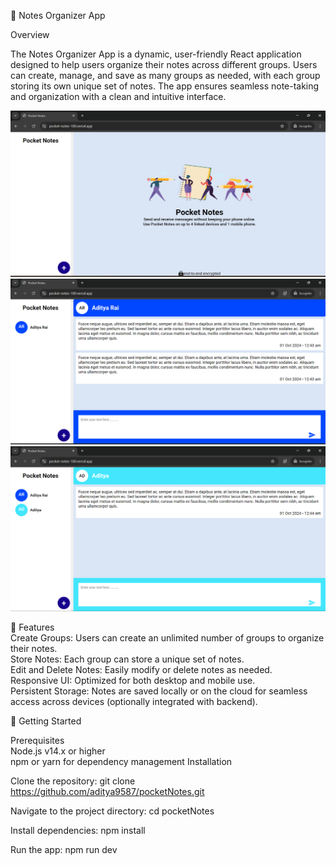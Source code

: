 📝 Notes Organizer App  

Overview  

The Notes Organizer App is a dynamic, user-friendly React application designed to help users organize their notes across different groups. Users can create, manage, and save as many groups as needed, with each group storing its own unique set of notes. The app ensures seamless note-taking and organization with a clean and intuitive interface.  

![screenshot](./screenshots/Screenshot_101.png)
![screenshot](./screenshots/Screenshot_102.png)
![screenshot](./screenshots/Screenshot_103.png)


🔧 Features  
Create Groups: Users can create an unlimited number of groups to organize their notes.  
Store Notes: Each group can store a unique set of notes.  
Edit and Delete Notes: Easily modify or delete notes as needed.  
Responsive UI: Optimized for both desktop and mobile use.  
Persistent Storage: Notes are saved locally or on the cloud for seamless access across devices (optionally integrated with backend).  

🚀 Getting Started  

Prerequisites  
Node.js v14.x or higher  
npm or yarn for dependency management 
Installation  

Clone the repository:  git clone https://github.com/aditya9587/pocketNotes.git  

Navigate to the project directory: cd pocketNotes  

Install dependencies: npm install  

Run the app: npm run dev  
